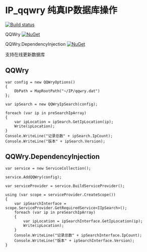 # IP_qqwry 纯真IP数据库操作
[![Build status](https://ci.appveyor.com/api/projects/status/j89jp316jp1i8sg2?svg=true)](https://ci.appveyor.com/project/JadynWong/ip-qqwry)

QQWry [![NuGet](https://img.shields.io/nuget/v/QQWry.svg?style=flat)](https://www.nuget.org/packages/QQWry)

QQWry.DependencyInjection [![NuGet](https://img.shields.io/nuget/v/QQWry.DependencyInjection.svg?style=flat)](https://www.nuget.org/packages/QQWry.DependencyInjection)

支持在线更新数据库

## QQWry

    var config = new QQWryOptions()
    {
        DbPath = MapRootPath("~/IP/qqwry.dat")
    };

    var ipSearch = new QQWryIpSearch(config);

    foreach (var ip in preSearchIpArray)
    {
        var ipLocation = ipSearch.GetIpLocation(ip);
        Write(ipLocation);
    }
    Console.WriteLine("记录总数" + ipSearch.IpCount);
    Console.WriteLine("版本" + ipSearch.Version);

## QQWry.DependencyInjection

    var service = new ServiceCollection();

    service.AddQQWry(config);

    var serviceProvider = service.BuildServiceProvider();

    using (var scope = serviceProvider.CreateScope())
    {
        var ipSearchInterface = scope.ServiceProvider.GetRequiredService<IIpSearch>();
        foreach (var ip in preSearchIpArray)
        {
            var ipLocation = ipSearchInterface.GetIpLocation(ip);
            Write(ipLocation);
        }
        Console.WriteLine("记录总数" + ipSearchInterface.IpCount);
        Console.WriteLine("版本" + ipSearchInterface.Version);
    }
